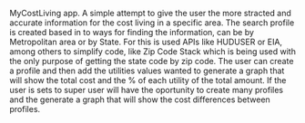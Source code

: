 MyCostLiving app. A simple attempt to give the user the more stracted and accurate information for the cost living in a specific area. The search profile is created based in to ways for finding the information, can be by Metropolitan area or by State. For this is used
APIs like HUDUSER or EIA, among others to simplify code, like Zip Code Stack which is being used with the only purpose of getting the state code by zip code. The user can create a profile and then add the utilities values wanted to generate a graph that will show the total cost and the % of each utility of the total amount. If the user is sets to super user will have the oportunity to create many profiles and the generate a graph that will show the cost differences between profiles.


